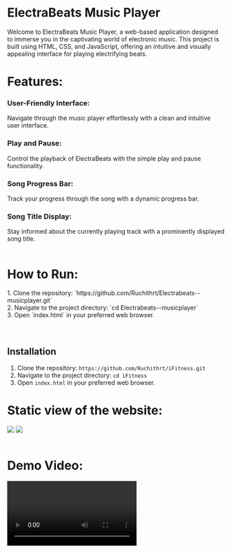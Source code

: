  # ElectraBeats Music Player

<p>Welcome to ElectraBeats Music Player, a web-based application designed to immerse you in the captivating world of electronic music. This project is built using HTML, CSS, and JavaScript, offering an intuitive and visually appealing interface for playing electrifying beats.</p>

<h1>Features:</h1>
<h3>User-Friendly Interface:</h3> Navigate through the music player effortlessly with a clean and intuitive user interface.
<h3>Play and Pause: </h3> Control the playback of ElectraBeats with the simple play and pause functionality.
<h3>Song Progress Bar: </h3> Track your progress through the song with a dynamic progress bar.
<h3>Song Title Display: </h3> Stay informed about the currently playing track with a prominently displayed song title.
<br><br>

<h1>How to Run:</h1>
1. Clone the repository: `https://github.com/Ruchithrt/Electrabeats--musicplayer.git`<br>
2. Navigate to the project directory: `cd Electrabeats--musicplayer`<br>
3. Open `index.html` in your preferred web browser.<br>
<br><br>

## Installation

1. Clone the repository: `https://github.com/Ruchithrt/iFitness.git`
2. Navigate to the project directory: `cd iFitness`
3. Open `index.html` in your preferred web browser.

<h1>Static view of the website:</h1>
<img src="https://github.com/Ruchithrt/Electrabeats--musicplayer/assets/83587252/1d35966c-e176-4700-b1aa-ff4ac69f6b37">
<img src="https://github.com/Ruchithrt/Electrabeats--musicplayer/assets/83587252/41455c54-e9d6-4254-b7e6-2e243cd197a1">
<br><br>


<h1>Demo Video:</h1>
<video src="https://github.com/Ruchithrt/Electrabeats--musicplayer/assets/83587252/1f01d026-bbc4-445b-9b69-35cbd9dec6f1">


